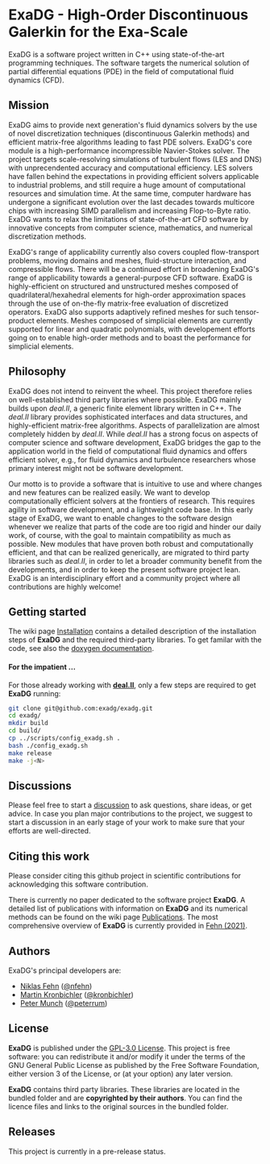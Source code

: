 # ExaDG - High-Order Discontinuous Galerkin for the Exa-Scale
ExaDG is a software project written in C++ using state-of-the-art programming techniques. The software targets the numerical solution of partial differential equations (PDE) in the field of computational fluid dynamics (CFD).

## Mission

ExaDG aims to provide next generation's fluid dynamics solvers by the use of novel discretization techniques (discontinuous Galerkin methods) and efficient matrix-free algorithms leading to fast PDE solvers. ExaDG's core module is a high-performance incompressible Navier-Stokes solver. The project targets scale-resolving simulations of turbulent flows (LES and DNS) with unprecendented accuracy and computational efficiency. LES solvers have fallen behind the expectations in providing efficient solvers applicable to industrial problems, and still require a huge amount of computational resources and simulation time. At the same time, computer hardware has undergone a significant evolution over the last decades towards multicore chips with increasing SIMD parallelism and increasing Flop-to-Byte ratio. ExaDG wants to relax the limitations of state-of-the-art CFD software by innovative concepts from computer science, mathematics, and numerical discretization methods.

ExaDG's range of applicability currently also covers coupled flow-transport problems, moving domains and meshes, fluid-structure interaction, and compressible flows. There will be a continued effort in broadening ExaDG's range of applicability towards a general-purpose CFD software. ExaDG is highly-efficient on structured and unstructured meshes composed of quadrilateral/hexahedral elements for high-order approximation spaces through the use of on-the-fly matrix-free evaluation of discretized operators. ExaDG also supports adaptively refined meshes for such tensor-product elements. Meshes composed of simplicial elements are currently supported for linear and quadratic polynomials, with developement efforts going on to enable high-order methods and to boast the performance for simplicial elements.

## Philosophy

ExaDG does not intend to reinvent the wheel. This project therefore relies on well-established third party libraries where possible. ExaDG mainly builds upon *deal.II*, a generic finite element library written in C++. The *deal.II* library provides sophisticated interfaces and data structures, and highly-efficient matrix-free algorithms. Aspects of parallelization are almost completely hidden by *deal.II*. While *deal.II* has a strong focus on aspects of computer science and software development, ExaDG bridges the gap to the application world in the field of computational fluid dynamics and offers efficient solver, e.g., for fluid dynamics and turbulence researchers whose primary interest might not be software development.

Our motto is to provide a software that is intuitive to use and where changes and new features can be realized easily. We want to develop computationally efficient solvers at the frontiers of research. This requires agility in software development, and a lightweight code base. In this early stage of ExaDG, we want to enable changes to the software design whenever we realize that parts of the code are too rigid and hinder our daily work, of course, with the goal to maintain compatibility as much as possible. New modules that have proven both robust and computationally efficient, and that can be realized generically, are migrated to third party libraries such as *deal.II*, in order to let a broader community benefit from the developments, and in order to keep the present software project lean. ExaDG is an interdisciplinary effort and a community project where all contributions are highly welcome!

## Getting started

The wiki page [Installation](https://github.com/exadg/exadg/wiki/Installation) contains a detailed description of the installation steps of **ExaDG** and the required third-party libraries. To get familar with the code, see also the [doxygen documentation](https://exadg.github.io/exadg/index.html).

#### For the impatient ...

For those already working with [**deal.II**](https://github.com/dealii), only a few steps are required to get **ExaDG** running:

```bash
git clone git@github.com:exadg/exadg.git
cd exadg/
mkdir build
cd build/
cp ../scripts/config_exadg.sh .
bash ./config_exadg.sh
make release
make -j<N>
```

## Discussions

Please feel free to start a [discussion](https://github.com/exadg/exadg/discussions) to ask questions, share ideas, or get advice. In case you plan major contributions to the project, we suggest to start a discussion in an early stage of your work to make sure that your efforts are well-directed.

## Citing this work

Please consider citing this github project in scientific contributions for acknowledging this software contribution.

There is currently no paper dedicated to the software project **ExaDG**. A detailed list of publications with information on **ExaDG** and its numerical methods can be found on the wiki page [Publications](https://github.com/exadg/exadg/wiki/Publications). The most comprehensive overview of **ExaDG** is currently provided in [Fehn (2021)](https://mediatum.ub.tum.de/1601025).

## Authors

ExaDG's principal developers are:

- [Niklas Fehn](https://www.epc.ed.tum.de/lnm/staff/niklas-fehn/) ([@nfehn](https://github.com/nfehn))
- [Martin Kronbichler](https://www.uni-augsburg.de/en/fakultaet/mntf/math/prof/hpc/team/kronbichler/) ([@kronbichler](https://github.com/kronbichler))
- [Peter Munch](https://www.uni-augsburg.de/en/fakultaet/mntf/math/prof/hpc/team/munch/) ([@peterrum](https://github.com/peterrum))

## License

**ExaDG** is published under the [GPL-3.0 License](LICENSE). This project is free software: you can redistribute it and/or modify it under the terms of the GNU General Public License as published by the Free Software Foundation, either version 3 of the License, or (at your option) any later version.

**ExaDG** contains third party libraries. These libraries are located in the bundled folder and are **copyrighted by their authors**. You can find the licence files and links to the original sources in the bundled folder. 

## Releases

This project is currently in a pre-release status.
